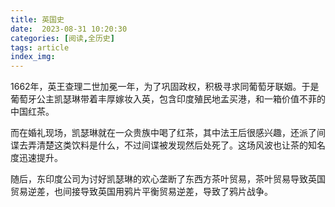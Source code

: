 ```yaml
---
title: 英国史
date:  2023-08-31 10:20:30
categories: [阅读,全历史]
tags: article
index_img: 
---
```

1662年，英王查理二世加冕一年，为了巩固政权，积极寻求同葡萄牙联姻。于是葡萄牙公主凯瑟琳带着丰厚嫁妆入英，包含印度殖民地孟买港，和一箱价值不菲的中国红茶。

而在婚礼现场，凯瑟琳就在一众贵族中喝了红茶，其中法王后很感兴趣，还派了间谍去弄清楚这类饮料是什么，不过间谍被发现然后处死了。这场风波也让茶的知名度迅速提升。

随后，东印度公司为讨好凯瑟琳的欢心垄断了东西方茶叶贸易，茶叶贸易导致英国贸易逆差，也间接导致英国用鸦片平衡贸易逆差，导致了鸦片战争。